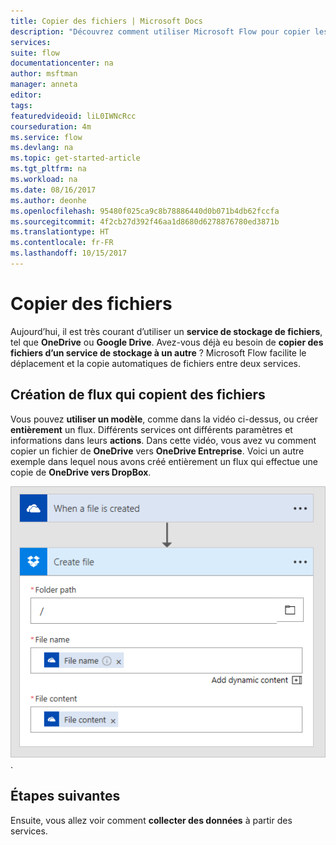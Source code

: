 ```yaml
---
title: Copier des fichiers | Microsoft Docs
description: "Découvrez comment utiliser Microsoft Flow pour copier les fichiers entre les services."
services: 
suite: flow
documentationcenter: na
author: msftman
manager: anneta
editor: 
tags: 
featuredvideoid: liL0IWNcRcc
courseduration: 4m
ms.service: flow
ms.devlang: na
ms.topic: get-started-article
ms.tgt_pltfrm: na
ms.workload: na
ms.date: 08/16/2017
ms.author: deonhe
ms.openlocfilehash: 95480f025ca9c8b78886440d0b071b4db62fccfa
ms.sourcegitcommit: 4f2cb27d392f46aa1d8680d6278876780ed3871b
ms.translationtype: HT
ms.contentlocale: fr-FR
ms.lasthandoff: 10/15/2017
---
```

# <a name="copy-files"></a>Copier des fichiers
Aujourd’hui, il est très courant d’utiliser un **service de stockage de fichiers**, tel que **OneDrive** ou **Google Drive**.  Avez-vous déjà eu besoin de **copier des fichiers d’un service de stockage à un autre** ?  Microsoft Flow facilite le déplacement et la copie automatiques de fichiers entre deux services.

## <a name="creating-flows-that-copy-files"></a>Création de flux qui copient des fichiers
Vous pouvez **utiliser un modèle**, comme dans la vidéo ci-dessus, ou créer **entièrement** un flux.  Différents services ont différents paramètres et informations dans leurs **actions**.  Dans cette vidéo, vous avez vu comment copier un fichier de **OneDrive** vers **OneDrive Entreprise**.  Voici un autre exemple dans lequel nous avons créé entièrement un flux qui effectue une copie de **OneDrive vers DropBox**.

![OneDrive vers DropBox](./media/learning-copy-files/onedrive-to-dropbox.png).

## <a name="next-steps"></a>Étapes suivantes
Ensuite, vous allez voir comment **collecter des données** à partir des services.

